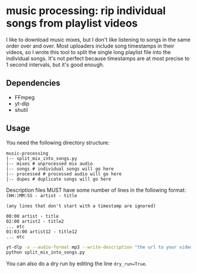 # music processing: rip individual songs from playlist videos

I like to download music mixes, but I don't like listening to songs in the same order over and over. Most uploaders include song timestamps in their videos, so I wrote this tool to split the single long playlist file into the individual songs. It's not perfect because timestamps are at most precise to 1 second intervals, but it's good enough.

## Dependencies

- FFmpeg
- yt-dlp
- shutil

## Usage

You need the following directory structure: 

```
music-processing
|-- split_mix_into_songs.py
|-- mixes # unprocessed mix audio
|-- songs # individual songs will go here
|-- processed # processed audio will go here
|-- dupes # duplicate songs will go here
```

Description files MUST have some number of lines in the following format: `(HH:)MM:SS - artist - title`

```
(any lines that don't start with a timestamp are ignored)

00:00 artist - title
02:00 artist2 - title2
... etc
01:03:00 artist12 - title12
... etc
```

```sh
yt-dlp -x --audio-format mp3 --write-description "the url to your video and/or playlist"
python split_mix_into_songs.py
```

You can also do a dry run by editing the line `dry_run=True`.
